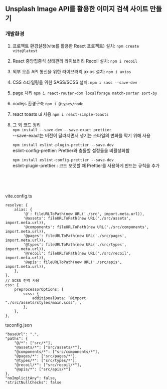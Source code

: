 ## Unsplash Image API를 활용한 이미지 검색 사이트 만들기

### 개발환경

1. 프로젝트 환경설정(vite를 활용한 React 프로젝트) 설치: `npm create vite@latest`  
2. React 중앙집중식 상태관리 라이브러리 Recoil 설치: `npm i recoil`  
3. 외부 오픈 API 통신을 위한 라이브러리 axios 설치: `npm i axios`  
4. CSS 스타일링을 위한 SASS/SCSS 설치: `npm i sass --save-dev`  
5. page 처리 `npm i react-router-dom localforage match-sorter sort-by`  
6. nodejs 환경구축 `npm i @types/node`  
7. react toasts ui 사용 `npm i react-simple-toasts`  
8. 그 외 코드 정리  
`npm install --save-dev --save-exact prettier`  
--save-exact는 버전이 달라지면서 생기는 스타일의 변화를 막기 위해 사용  

    `npm install eslint-plugin-prettier --save-dev`  
    eslint-config-prettier: Prettier와 충돌할 설정들을 비활성화함  

    `npm install eslint-config-prettier --save-dev`  
    eslint-plugin-prettier : 코드 포맷할 때 Prettier를 사용하게 만드는 규칙을 추가

<br/><br/><br/>

vite.config.ts  
```
resolve: {
    alias: {
        '@': fileURLToPath(new URL('./src', import.meta.url)),
        '@assets': fileURLToPath(new URL('./src/assets', import.meta.url)),
        '@components': fileURLToPath(new URL('./src/components', import.meta.url)),
        '@pages': fileURLToPath(new URL('./src/pages', import.meta.url)),
        '@types': fileURLToPath(new URL('./src/types', import.meta.url)),
        '@recoil': fileURLToPath(new URL('./src/recoil', import.meta.url)),
        '@apis': fileURLToPath(new URL('./src/apis', import.meta.url)),
    },
},
// SCSS 전역 사용
css: {
    preprocessorOptions: {
        scss: {
            additionalData: `@import "./src/assets/styles/main.scss";`,
        },
    },
},
```

tsconfig.json  
```
"baseUrl": ".",
"paths": {
    "@/*": ["src/*"],
    "@assets/*": ["src/assets/*"],
    "@components/*": ["src/components/*"],
    "@pages/*": ["src/pages/*"],
    "@types/*": ["src/types/*"],
    "@recoil/*": ["src/recoil/*"],
    "@apis/*": ["src/apis/*"]
},
"noImplicitAny": false,
"strictNullChecks": false
```